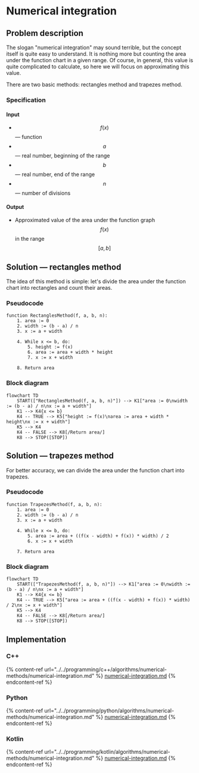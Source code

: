 # Numerical integration

## Problem description

The slogan "numerical integration" may sound terrible, but the concept itself is quite easy to understand. It is nothing more but counting the area under the function chart in a given range. Of course, in general, this value is quite complicated to calculate, so here we will focus on approximating this value.

There are two basic methods: rectangles method and trapezes method.

### Specification

#### Input

* $$f(x)$$ — function
* $$a$$ — real number, beginning of the range
* $$b$$ — real number, end of the range
* $$n$$ — number of divisions

#### Output

* Approximated value of the area under the function graph $$f(x)$$ in the range $$[a,b]$$

## Solution — rectangles method

The idea of this method is simple: let's divide the area under the function chart into rectangles and count their areas.

### Pseudocode

```
function RectanglesMethod(f, a, b, n):
    1. area := 0
    2. width := (b - a) / n
    3. x := a + width
    
    4. While x <= b, do:
        5. height := f(x)
        6. area := area + width * height
        7. x := x + width
        
    8. Return area
```

### Block diagram

```mermaid
flowchart TD
	START(["RectanglesMethod(f, a, b, n)"]) --> K1["area := 0\nwidth := (b - a) / n\nx := a + width"]
	K1 --> K4{x <= b}
	K4 -- TRUE --> K5["height := f(x)\narea := area + width * height\nx := x + width"]
	K5 --> K4
	K4 -- FALSE --> K8[/Return area/]
	K8 --> STOP([STOP])
```

## Solution — trapezes method

For better accuracy, we can divide the area under the function chart into trapezes.

### Pseudocode

```
function TrapezesMethod(f, a, b, n):
    1. area := 0
    2. width := (b - a) / n
    3. x := a + width
    
    4. While x <= b, do:
        5. area := area + ((f(x - width) + f(x)) * width) / 2
        6. x := x + width

    7. Return area
```

### Block diagram

```mermaid
flowchart TD
	START(["TrapezesMethod(f, a, b, n)"]) --> K1["area := 0\nwidth := (b - a) / n\nx := a + width"]
	K1 --> K4{x <= b}
	K4 -- TRUE --> K5["area := area + ((f(x - width) + f(x)) * width) / 2\nx := x + width"]
	K5 --> K4
	K4 -- FALSE --> K8[/Return area/]
	K8 --> STOP([STOP])
```

## Implementation

### C++

{% content-ref url="../../programming/c++/algorithms/numerical-methods/numerical-integration.md" %}
[numerical-integration.md](../../programming/c++/algorithms/numerical-methods/numerical-integration.md)
{% endcontent-ref %}

### Python

{% content-ref url="../../programming/python/algorithms/numerical-methods/numerical-integration.md" %}
[numerical-integration.md](../../programming/python/algorithms/numerical-methods/numerical-integration.md)
{% endcontent-ref %}

### Kotlin

{% content-ref url="../../programming/kotlin/algorithms/numerical-methods/numerical-integration.md" %}
[numerical-integration.md](../../programming/kotlin/algorithms/numerical-methods/numerical-integration.md)
{% endcontent-ref %}